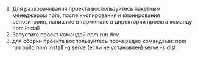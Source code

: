 1. Для разворачивания проекта воспользуйтесь пакетным менеджером npm, после ккопирования и клонирования репозитория, напишите в терминале в директории проекта команду npm install
2. Запустите проект командой npm run dev
3. для сборки проекта воспользуйтесь поочередно командами:
npm run build
npm install -g serve (если не установлен)
serve -s dist
